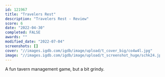 ```yaml
---
id: 121967
title: "Travelers Rest"
description: "Travelers Rest - Review"
score: 6
date: "2022-04-30"
completed: FALSE
awards: ""
modified_date: "2022-07-04"
screenshots: []
cover: "//images.igdb.com/igdb/image/upload/t_cover_big/co4w4l.jpg"
image: "//images.igdb.com/igdb/image/upload/t_screenshot_huge/schk24.jpg"
---
```

A fun tavern management game, but a bit grindy.